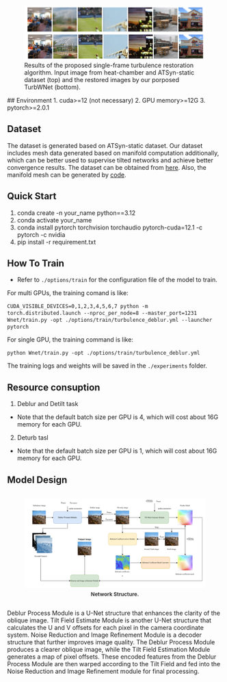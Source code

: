 
<figure>
    <img src="./property/result.png" alt="result of turbulenced image and restored image">
    <figcaption>Results of the proposed single-frame turbulence restoration algorithm. Input image from heat-chamber and ATSyn-static dataset (top) and the restored images by our porposed TurbWNet (bottom).</figcaption>
</figure>
## Environment
1. cuda>=12 (not necessary)
2. GPU memory>=12G
3. pytorch>=2.0.1

## Dataset
The dataset is generated based on ATSyn-static dataset. Our dataset includes mesh data generated based on manifold computation additionally, which can be better used to supervise tilted networks and achieve better convergence results. The dataset can be obtained from [here](https://pan.baidu.com/s/11VRvbfBKtsUpVnTKDeFO6w?pwd=ysfg).
Also, the manifold mesh can be generated by [code](https://github.com/whuluojia/ImTurb).

## Quick Start
1. conda create -n your_name python==3.12
2. conda activate your_name
3. conda install pytorch torchvision torchaudio pytorch-cuda=12.1 -c pytorch -c nvidia
4. pip install -r requirement.txt

## How To Train
- Refer to `./options/train` for the configuration file of the model to train.
<!-- - Preparation of training data can refer to [this page](https://github.com/XPixelGroup/BasicSR/blob/master/docs/DatasetPreparation.md). ImageNet dataset can be downloaded at the [official website](https://image-net.org/challenges/LSVRC/2012/2012-downloads.php).
- The training command is like -->
For multi GPUs, the training comand is like:
```
CUDA_VISIBLE_DEVICES=0,1,2,3,4,5,6,7 python -m torch.distributed.launch --nproc_per_node=8 --master_port=1231 Wnet/train.py -opt ./options/train/turbulence_deblur.yml --launcher pytorch
```

For single GPU, the training command is like:
```
python Wnet/train.py -opt ./options/train/turbulence_deblur.yml
```

The training logs and weights will be saved in the `./experiments` folder.

## Resource consuption
1. Deblur and Detilt task
- Note that the default batch size per GPU is 4, which will cost about 16G memory for each GPU.
2. Deturb tasl
- Note that the default batch size per GPU is 1, which will cost about 16G memory for each GPU.

## Model Design

<figure style="display: inline-block; text-align: center;">
    <img src="./property/modules.png" alt="Model Modules" style="max-width: 100%;">
    <figcaption style="font-size: 12px; color: #333; margin-top: 5px;">
        <strong>Network Structure.</strong>
    </figcaption>
</figure>

Deblur Process Module is a U-Net structure that enhances the clarity of the oblique image. Tilt Field Estimate Module is another U-Net structure that calculates the U and V offsets for each pixel in the camera coordinate system. Noise Reduction and Image Refinement Module is a decoder structure that further improves image quality. The Deblur Process Module produces a clearer oblique image, while the Tilt Field Estimation  Module generates a map of pixel offsets. These encoded features from the Deblur Process Module are then warped according to the Tilt Field and fed into the Noise Reduction and Image Refinement module for final processing.